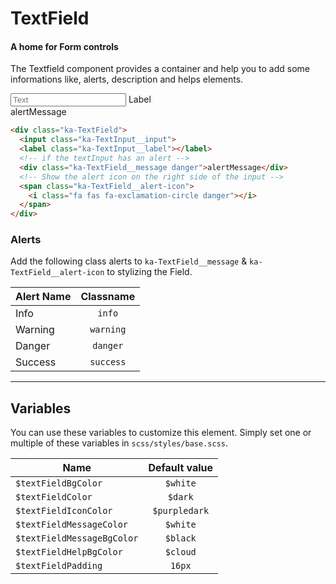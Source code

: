 # TextField
#### A home for Form controls

The Textfield component provides a container and help you to add some informations like, alerts, description and helps elements.

<div class="demo-block">
  <div class="ka-TextField">
    <input class="ka-TextInput__input" placeholder="Text">
    <label class="ka-TextInput__label">Label</label>
    <!-- if the textInput has an alert -->
    <div class="ka-TextField__message danger">alertMessage</div>
    <!-- Show the alert icon on the right side of the input -->
    <span class="ka-TextField__alert-icon">
      <i class="fa fas fa-exclamation-circle danger"></i>
    </span>
  </div>
</div>

```html
<div class="ka-TextField">
  <input class="ka-TextInput__input">
  <label class="ka-TextInput__label"></label>
  <!-- if the textInput has an alert -->
  <div class="ka-TextField__message danger">alertMessage</div>
  <!-- Show the alert icon on the right side of the input -->
  <span class="ka-TextField__alert-icon">
    <i class="fa fas fa-exclamation-circle danger"></i>
  </span>
</div>
```

### Alerts
Add the following class alerts to `ka-TextField__message` & `ka-TextField__alert-icon` to stylizing the Field.

| Alert Name | Classname |
| ------- |:-----------:|
| Info | `info` |
| Warning | `warning` |
| Danger | `danger`|
| Success | `success` |




***
Variables
------
You can use these variables to customize this element. Simply set one or multiple of these variables in `scss/styles/base.scss`.

| Name  | Default value |
| ------- |:-----------:|
| `$textFieldBgColor`| `$white` |
| `$textFieldColor`| `$dark` |
| `$textFieldIconColor`| `$purpledark` |
| `$textFieldMessageColor`| `$white` |
| `$textFieldMessageBgColor`| `$black` |
| `$textFieldHelpBgColor`| `$cloud` |
| `$textFieldPadding`| `16px` |